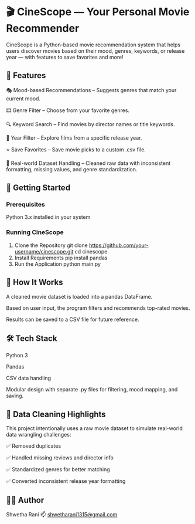 # 🎬 CineScope — Your Personal Movie Recommender
CineScope is a Python-based movie recommendation system that helps users discover movies based on their mood, genres, keywords, or release year — with features to save favorites and more!

## 📌 Features
🎭 Mood-based Recommendations – Suggests genres that match your current mood.

🎞️ Genre Filter – Choose from your favorite genres.

🔍 Keyword Search – Find movies by director names or title keywords.

📆 Year Filter – Explore films from a specific release year.

⭐ Save Favorites – Save movie picks to a custom .csv file.

📂 Real-world Dataset Handling – Cleaned raw data with inconsistent formatting, missing values, and genre standardization.

## 🚀 Getting Started

### Prerequisites
Python 3.x installed in your system

### Running CineScope
1. Clone the Repository
git clone https://github.com/your-username/cinescope.git
cd cinescope
2. Install Requirements
pip install pandas
3. Run the Application
python main.py

## 🧠 How It Works
A cleaned movie dataset is loaded into a pandas DataFrame.

Based on user input, the program filters and recommends top-rated movies.

Results can be saved to a CSV file for future reference.

## 🛠️ Tech Stack
Python 3

Pandas

CSV data handling

Modular design with separate .py files for filtering, mood mapping, and saving.

## 🧹 Data Cleaning Highlights
This project intentionally uses a raw movie dataset to simulate real-world data wrangling challenges:

✅ Removed duplicates

✅ Handled missing reviews and director info

✅ Standardized genres for better matching

✅ Converted inconsistent release year formatting

## 🧑‍💻 Author
Shwetha Rani
📫 shwetharani1315@gmail.com

